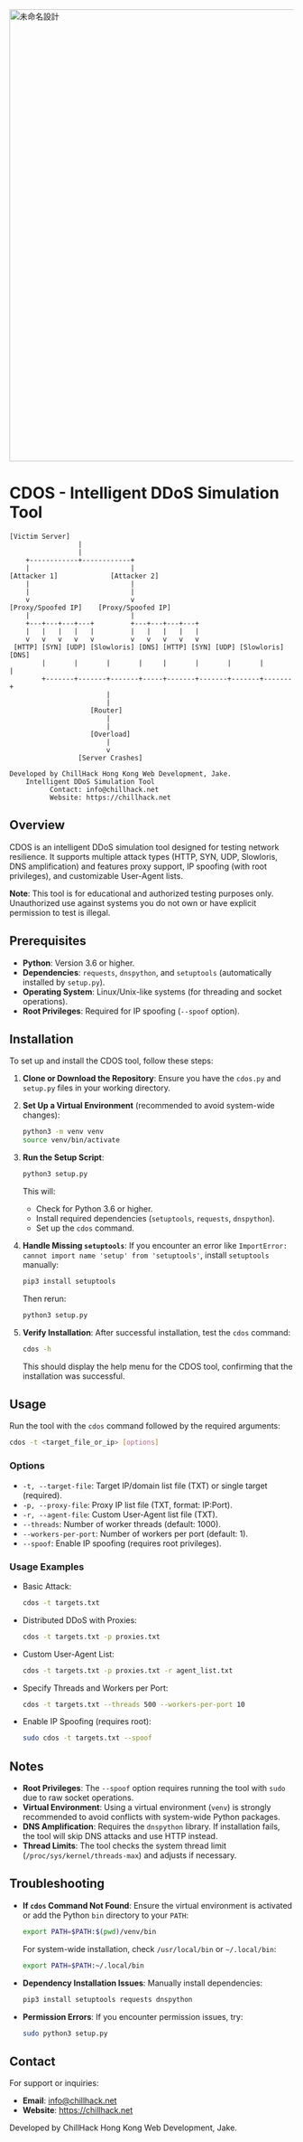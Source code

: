 
<img width="1920" height="800" alt="未命名設計" src="https://github.com/user-attachments/assets/eb349b82-25ce-46da-881b-b74294c95cb1" />

# CDOS - Intelligent DDoS Simulation Tool

```
[Victim Server]
                 |
                 |
    +------------+------------+
    |                         |
[Attacker 1]             [Attacker 2]
    |                         |
    |                         |
    v                         v
[Proxy/Spoofed IP]    [Proxy/Spoofed IP]
    |                         |
    +---+---+---+---+         +---+---+---+---+
    |   |   |   |   |         |   |   |   |   |
    v   v   v   v   v         v   v   v   v   v
 [HTTP] [SYN] [UDP] [Slowloris] [DNS] [HTTP] [SYN] [UDP] [Slowloris] [DNS]
        |       |       |       |     |       |       |       |       |
        +-------+-------+-------+-----+-------+-------+-------+-------+
                        |
                        |
                    [Router]
                        |
                        |
                    [Overload]
                        |
                        v
                 [Server Crashes]
          
Developed by ChillHack Hong Kong Web Development, Jake.
    Intelligent DDoS Simulation Tool
          Contact: info@chillhack.net
          Website: https://chillhack.net
```

## Overview
CDOS is an intelligent DDoS simulation tool designed for testing network resilience. It supports multiple attack types (HTTP, SYN, UDP, Slowloris, DNS amplification) and features proxy support, IP spoofing (with root privileges), and customizable User-Agent lists.

**Note**: This tool is for educational and authorized testing purposes only. Unauthorized use against systems you do not own or have explicit permission to test is illegal.

## Prerequisites
- **Python**: Version 3.6 or higher.
- **Dependencies**: `requests`, `dnspython`, and `setuptools` (automatically installed by `setup.py`).
- **Operating System**: Linux/Unix-like systems (for threading and socket operations).
- **Root Privileges**: Required for IP spoofing (`--spoof` option).

## Installation
To set up and install the CDOS tool, follow these steps:

1. **Clone or Download the Repository**:
   Ensure you have the `cdos.py` and `setup.py` files in your working directory.

2. **Set Up a Virtual Environment** (recommended to avoid system-wide changes):
   ```bash
   python3 -m venv venv
   source venv/bin/activate
   ```

3. **Run the Setup Script**:
   ```bash
   python3 setup.py
   ```
   This will:
   - Check for Python 3.6 or higher.
   - Install required dependencies (`setuptools`, `requests`, `dnspython`).
   - Set up the `cdos` command.

4. **Handle Missing `setuptools`**:
   If you encounter an error like `ImportError: cannot import name 'setup' from 'setuptools'`, install `setuptools` manually:
   ```bash
   pip3 install setuptools
   ```
   Then rerun:
   ```bash
   python3 setup.py
   ```

5. **Verify Installation**:
   After successful installation, test the `cdos` command:
   ```bash
   cdos -h
   ```
   This should display the help menu for the CDOS tool, confirming that the installation was successful.

## Usage
Run the tool with the `cdos` command followed by the required arguments:
```bash
cdos -t <target_file_or_ip> [options]
```

### Options
- `-t, --target-file`: Target IP/domain list file (TXT) or single target (required).
- `-p, --proxy-file`: Proxy IP list file (TXT, format: IP:Port).
- `-r, --agent-file`: Custom User-Agent list file (TXT).
- `--threads`: Number of worker threads (default: 1000).
- `--workers-per-port`: Number of workers per port (default: 1).
- `--spoof`: Enable IP spoofing (requires root privileges).

### Usage Examples
- Basic Attack:
  ```bash
  cdos -t targets.txt
  ```
- Distributed DDoS with Proxies:
  ```bash
  cdos -t targets.txt -p proxies.txt
  ```
- Custom User-Agent List:
  ```bash
  cdos -t targets.txt -p proxies.txt -r agent_list.txt
  ```
- Specify Threads and Workers per Port:
  ```bash
  cdos -t targets.txt --threads 500 --workers-per-port 10
  ```
- Enable IP Spoofing (requires root):
  ```bash
  sudo cdos -t targets.txt --spoof
  ```

## Notes
- **Root Privileges**: The `--spoof` option requires running the tool with `sudo` due to raw socket operations.
- **Virtual Environment**: Using a virtual environment (`venv`) is strongly recommended to avoid conflicts with system-wide Python packages.
- **DNS Amplification**: Requires the `dnspython` library. If installation fails, the tool will skip DNS attacks and use HTTP instead.
- **Thread Limits**: The tool checks the system thread limit (`/proc/sys/kernel/threads-max`) and adjusts if necessary.

## Troubleshooting
- **If `cdos` Command Not Found**:
  Ensure the virtual environment is activated or add the Python `bin` directory to your `PATH`:
  ```bash
  export PATH=$PATH:$(pwd)/venv/bin
  ```
  For system-wide installation, check `/usr/local/bin` or `~/.local/bin`:
  ```bash
  export PATH=$PATH:~/.local/bin
  ```

- **Dependency Installation Issues**:
  Manually install dependencies:
  ```bash
  pip3 install setuptools requests dnspython
  ```

- **Permission Errors**:
  If you encounter permission issues, try:
  ```bash
  sudo python3 setup.py
  ```

## Contact
For support or inquiries:
- **Email**: info@chillhack.net
- **Website**: https://chillhack.net

Developed by ChillHack Hong Kong Web Development, Jake.
